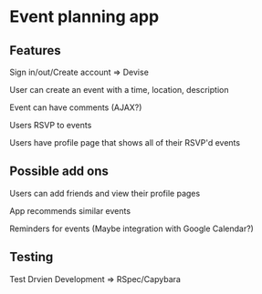 # Event planning app

## Features

Sign in/out/Create account => Devise

User can create an event with a time, location, description

Event can have comments (AJAX?)

Users RSVP to events

Users have profile page that shows all of their RSVP'd events


## Possible add ons

Users can add friends and view their profile pages

App recommends similar events

Reminders for events (Maybe integration with Google Calendar?)

## Testing

Test Drvien Development => RSpec/Capybara
